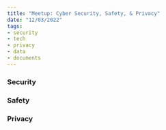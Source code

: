 ```yaml
---
title: "Meetup: Cyber Security, Safety, & Privacy"
date: "12/03/2022"
tags:
- security
- tech
- privacy
- data
- documents
---
```


### Security
### Safety
### Privacy
